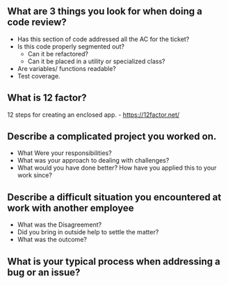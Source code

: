 ## What are 3 things you look for when doing a code review?
- Has this section of code addressed all the AC for the ticket?
- Is this code properly segmented out? 
    - Can it be refactored?
    - Can it be placed in a utility or specialized class?
- Are variables/ functions readable?
- Test coverage.


## What is 12 factor?
12 steps for creating an enclosed app.
    - https://12factor.net/

## Describe a complicated project you worked on.
- What Were your responsibilities?
- What was your approach to dealing with challenges?
- What would you have done better? How have you applied this to your work since?


## Describe a difficult situation you encountered at work with another employee
- What was the Disagreement?
- Did you bring in outside help to settle the matter?
- What was the outcome?

## What is your typical process when addressing a bug or an issue?
